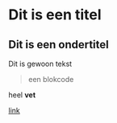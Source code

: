 # Dit is een titel

## Dit is een ondertitel

Dit is gewoon tekst

>een blokcode

heel **vet**

[link](./cloning/cloning.html)



